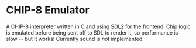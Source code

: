 # CHIP-8 Emulator

A CHIP-8 interpreter written in C and using SDL2 for the frontend. Chip logic is emulated before being sent off to SDL to render it, so performance is slow -- but it works! Currently sound is _not_ implemented.
